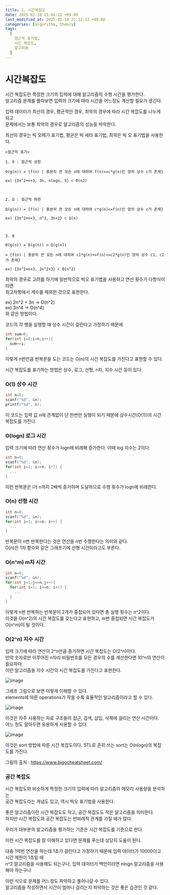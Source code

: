 ```yaml
---
title: 1. 시간복잡도
date: 2025-02-18 15:44:12 +09:00
last_modified_at: 2025-02-18 21:12:13 +09:00
categories: [algorithm, theory]
tags:
  [
    점근적 표기법,
    시간 복잡도,
    알고리즘
  ]
--- 
```

# **시간복잡도**

시간 복잡도란 특정한 크기의 입력에 대해 알고리즘의 수행 시간을 평가한다.<br>
알고리즘 문제를 풀다보면 입력의 크기에 따라 시간을 어느정도 계산할 필요가 생긴다.<br>

입력 데이터가 최선의 경우, 평균적인 경우, 최악의 경우에 따라 시간 복잡도를 나누게 되고<br>
문제에서는 보통 최악의 경우로 알고리즘의 성능을 파악한다.<br>

최선의 경우는 빅 오메가 표기법, 평균은 빅 세타 표기법, 최악은 빅 오 표기법을 사용한다.<br>

```
<점근적 표기>

1. O : 점근적 상한

O(g(n)) = {f(n) | 충분히 큰 모든 n에 대하여 f(n)<=c*g(n)인 양의 상수 c가 존재}

ex) {3n^2+n+3, 3n, nlogn, 5} ⊂ O(n2)

 

2. Ω : 점근적 하한

Ω(g(n)) = {f(n) | 충분히 큰 모든 n에 대하여 c*g(n)<=f(n)인 양의 상수 c가 존재}

ex) {3n^2+n+3, n^3, 3n+2} ⊂ Ω(n)

 

3. Θ

Θ(g(n)) = O(g(n)) ∩ Ω(g(n))

= {f(n) | 충분히 큰 모든 n에 대하여 c1*g(n)<=f(n)<=c2*g(n)인 양의 상수 c1, c2가 존재}

ex) {3n^2+n+3, 2n^2+3} ⊂ Θ(n^2)
```

최악의 경우로 고려를 하기에 일반적으로 빅오 표기법을 사용하고 연산 횟수가 다항식이라면<br>
최고차항에서 계수를 제외한 것으로 표현한다.<br>

ex) 2n^2 + 3n -> O(n^2)<br>
ex) 3n^4 -> O(n^4)<br>
와 같은 방법이다.<br>

코드의 각 행을 실행할 때 상수 시간이 걸린다고 가정하기 때문에
```c
int sum=0;
for(int i=0;i<n;i++){
  sum+=i;
}
```
이렇게 n번만큼 반복문을 도는 코드는 O(n)의 시간 복잡도를 가진다고 표현할 수 있다.<br>


시간 복잡도를 표기하는 방법은 상수, 로그, 선형, n차, 지수 시간 등이 있다.<br>

### O(1) 상수 시간
```c
int n=0;
scanf("%d", &n);
printf("%d", n);
```
이 코드는 입력 값 n에 관계없이 단 한번만 실행이 되기 때문에 상수시간(O(1))의 시간 복잡도를 가진다.<br>

### O(logn) 로그 시간
입력 크기에 따라 연산 횟수가 logn에 비례해 증가한다. 이때 log 지수는 2이다.<br>
```c
int n=0;
scanf("%d", &n);
for(int i=1; i<=n; i*2) {
  ...
}
```
이런 반복문은 i가 n까지 2배씩 증가하며 도달하므로 수행 횟수가 logn에 비례한다.<br>

### O(n) 선형 시간
```c
int n=0;
scanf("%d", &n);
for(int i=1; i<=n; i++) {
  ...
}
```
반복문이 n번 반복한다는 것은 연산을 n번 수행한다는 의미와 같다.<br>
O(n)은 1차 함수와 같은 그래프기에 선형 시간이라고도 부른다.<br>

### O(n^m) m차 시간
```c
int n=0;
scanf("%d", &n);
for(int j=1;j<=n;j++){
  for(int i=1; i<=n; i++) {
    ...
  }
}
```
이렇게 n번 반복하는 반복문이 2개가 중첩되어 있다면 총 실행 횟수는 n^2이다.<br>
이것을 O(n^2)의 시간 복잡도를 갖는다고 표현하고, m번 중첩되면 시간 복잡도가 O(n^m)이 될 것이다.<br>

### O(2^n) 지수 시간
입력 크기에 따라 연산이 2^n만큼 증가하면 시간 복잡도는 O(2^n)이다.<br>
만약 숫자로만 이루어진 n자리 비밀번호를 모든 경우의 수를 계산한다면 10^n의 연산이 필요하다.<br>
이런 알고리즘을 지수 시간의 시간 복잡도를 가진다고 표현한다.<br>

![image](/assets/img/algorithm/1_1.PNG)

그래프 그림으로 보면 이렇게 이해할 수 있다.<br>
elements에 따른 operations가 작을 수록 효율적인 알고리즘이라고 할 수 있다.<br>

![image](/assets/img/algorithm/1_2.PNG)

이것은 자주 사용하는 자료 구조들의 접근, 검색, 삽입, 삭제에 걸리는 연산 시간이다.<br>
어느 정도 알아두면 유용하게 사용할 수 있다.<br>

![image](/assets/img/algorithm/1_3.PNG)

이것은 sort 방법에 따른 시간 복잡도이다. STL로 흔히 쓰는 sort는 O(nlogn)의 복잡도를 가진다.<br>

그림의 출처 : https://www.bigocheatsheet.com/


### 공간 복잡도
시간 복잡도와 비슷하게 특정한 크기의 입력에 따라 알고리즘의 메모리 사용량을 분석하는<br>
공간 복잡도라는 개념도 있고, 역시 빅오 표기법을 사용한다.<br>

좋은 알고리즘이란 시간 복잡도도 작고, 공간 복잡도도 작은 알고리즘을 의미한다.<br>
하지만 시간 복잡도와 공간 복잡도는 반비례적 관계를 가질 때가 많다.

우리가 대부분의 알고리즘을 평가하는 기준은 시간 복잡도를 기준으로 한다.

이런 시간 복잡도를 잘 이해하고 있다면 문제를 푸는데 상당히 도움이 된다.<br>

대충 1억번 연산을 하는데 1초가 걸린다고 가정하기 때문에 입력 데이터가 10000이고 시간 제한이 1초일 때<br>
n^2 알고리즘을 사용해도 되는구나, 입력 데이터가 백만이라면 nlogn 알고리즘을 사용해야 하는구나<br>

이런 식으로 문제를 어느정도 파악하고 풀어나갈 수 있다.<br>
알고리즘을 작성하면서 시간이 얼마나 걸리는지 파악하는 것은 좋은 습관인 것 같다.